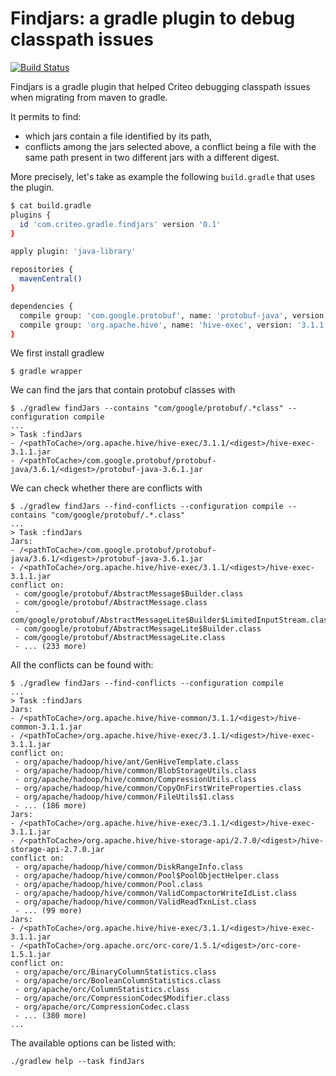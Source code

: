 # Findjars: a gradle plugin to debug classpath issues

[![Build Status](https://travis-ci.org/criteo/findjars.svg?branch=master)](https://travis-ci.org/criteo/findjars)

Findjars is a gradle plugin that helped Criteo debugging classpath issues when migrating from maven to gradle.

It permits to find:
* which jars contain a file identified by its path,
* conflicts among the jars selected above, a conflict being a file with the same path present in two different jars with a different digest.

More precisely, let's take as example the following `build.gradle` that uses the plugin.
```sh
$ cat build.gradle
plugins {
  id 'com.criteo.gradle.findjars' version '0.1'
}

apply plugin: 'java-library'

repositories {
  mavenCentral()
}

dependencies {
  compile group: 'com.google.protobuf', name: 'protobuf-java', version: '3.6.1'
  compile group: 'org.apache.hive', name: 'hive-exec', version: '3.1.1'
}
```
We first install gradlew
```
$ gradle wrapper
```
We can find the jars that contain protobuf classes with
```
$ ./gradlew findJars --contains "com/google/protobuf/.*class" --configuration compile
...
> Task :findJars
- /<pathToCache>/org.apache.hive/hive-exec/3.1.1/<digest>/hive-exec-3.1.1.jar
- /<pathToCache>/com.google.protobuf/protobuf-java/3.6.1/<digest>/protobuf-java-3.6.1.jar
```

We can check whether there are conflicts with
```
$ ./gradlew findJars --find-conflicts --configuration compile --contains "com/google/protobuf/.*.class"
...
> Task :findJars
Jars:
- /<pathToCache>/com.google.protobuf/protobuf-java/3.6.1/<digest>/protobuf-java-3.6.1.jar
- /<pathToCache>/org.apache.hive/hive-exec/3.1.1/<digest>/hive-exec-3.1.1.jar
conflict on:
 - com/google/protobuf/AbstractMessage$Builder.class
 - com/google/protobuf/AbstractMessage.class
 - com/google/protobuf/AbstractMessageLite$Builder$LimitedInputStream.class
 - com/google/protobuf/AbstractMessageLite$Builder.class
 - com/google/protobuf/AbstractMessageLite.class
 - ... (233 more)
```

All the conflicts can be found with:
```
$ ./gradlew findJars --find-conflicts --configuration compile
...
> Task :findJars
Jars:
- /<pathToCache>/org.apache.hive/hive-common/3.1.1/<digest>/hive-common-3.1.1.jar
- /<pathToCache>/org.apache.hive/hive-exec/3.1.1/<digest>/hive-exec-3.1.1.jar
conflict on:
 - org/apache/hadoop/hive/ant/GenHiveTemplate.class
 - org/apache/hadoop/hive/common/BlobStorageUtils.class
 - org/apache/hadoop/hive/common/CompressionUtils.class
 - org/apache/hadoop/hive/common/CopyOnFirstWriteProperties.class
 - org/apache/hadoop/hive/common/FileUtils$1.class
 - ... (186 more)
Jars:
- /<pathToCache>/org.apache.hive/hive-exec/3.1.1/<digest>/hive-exec-3.1.1.jar
- /<pathToCache>/org.apache.hive/hive-storage-api/2.7.0/<digest>/hive-storage-api-2.7.0.jar
conflict on:
 - org/apache/hadoop/hive/common/DiskRangeInfo.class
 - org/apache/hadoop/hive/common/Pool$PoolObjectHelper.class
 - org/apache/hadoop/hive/common/Pool.class
 - org/apache/hadoop/hive/common/ValidCompactorWriteIdList.class
 - org/apache/hadoop/hive/common/ValidReadTxnList.class
 - ... (99 more)
Jars:
- /<pathToCache>/org.apache.hive/hive-exec/3.1.1/<digest>/hive-exec-3.1.1.jar
- /<pathToCache>/org.apache.orc/orc-core/1.5.1/<digest>/orc-core-1.5.1.jar
conflict on:
 - org/apache/orc/BinaryColumnStatistics.class
 - org/apache/orc/BooleanColumnStatistics.class
 - org/apache/orc/ColumnStatistics.class
 - org/apache/orc/CompressionCodec$Modifier.class
 - org/apache/orc/CompressionCodec.class
 - ... (380 more)
...
```

The available options can be listed with:
```
./gradlew help --task findJars
```
